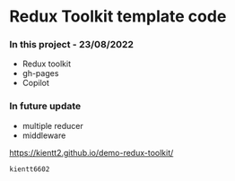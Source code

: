 # Redux Toolkit template code

### In this project - 23/08/2022
- Redux toolkit
- gh-pages
- Copilot

### In future update 
- multiple reducer
- middleware

https://kientt2.github.io/demo-redux-toolkit/

`kientt6602`
